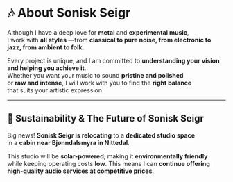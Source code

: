 <!-- markdownlint-disable MD033 -->
# 🎶 About Sonisk Seigr

Although I have a deep love for **metal** and **experimental music**, <br>
I work with **all styles** —from **classical to pure noise, from electronic to jazz, from ambient to folk**. <br>

Every project is unique, and I am committed to **understanding your vision and helping you achieve it**. <br>
Whether you want your music to sound **pristine and polished** <br>
or **raw and intense**, I will work with you to find the **right balance** <br>
that suits your artistic expression.

---

## 🌱 Sustainability & The Future of Sonisk Seigr

Big news! **Sonisk Seigr is relocating** to a **dedicated studio space** <br>
in a **cabin near Bjønndalsmyra in Nittedal**.

This studio will be **solar-powered**, making it **environmentally friendly** <br>
while keeping operating costs **low**. This means I can **continue offering high-quality audio services at competitive prices**.
<!-- markdownlint-enable MD033 -->